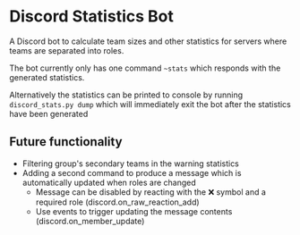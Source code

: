 # Discord Statistics Bot

A Discord bot to calculate team sizes and other statistics for servers where teams are separated into roles.

The bot currently only has one command `~stats` which responds with the generated statistics.

Alternatively the statistics can be printed to console by running `discord_stats.py dump` which will immediately exit the bot after the statistics have been generated

## Future functionality
- Filtering group's secondary teams in the warning statistics
- Adding a second command to produce a message which is automatically updated when roles are changed
    - Message can be disabled by reacting with the :x: symbol and a required role (discord.on_raw_reaction_add)
    - Use events to trigger updating the message contents (discord.on_member_update)